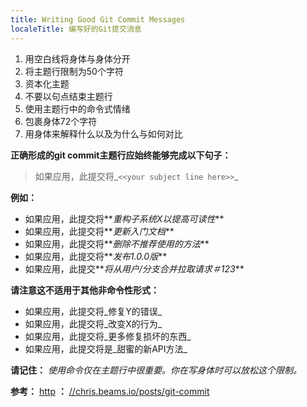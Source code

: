 ```yaml
---
title: Writing Good Git Commit Messages
localeTitle: 编写好的Git提交消息
---
```

1.  用空白线将身体与身体分开
2.  将主题行限制为50个字符
3.  资本化主题
4.  不要以句点结束主题行
5.  使用主题行中的命令式情绪
6.  包裹身体72个字符
7.  用身体来解释什么以及为什么与如何对比

**正确形成的git commit主题行应始终能够完成以下句子：**

> 如果应用，此提交将_`<<your subject line here>>`_

**例如：**

*   如果应用，此提交将**_重构子系统X以提高可读性_**
*   如果应用，此提交将**_更新入门文档_**
*   如果应用，此提交将**_删除不推荐使用的方法_**
*   如果应用，此提交将**_发布1.0.0版_**
*   如果应用，此提交**_将从用户/分支合并拉取请求＃123_**

**请注意这不适用于其他非命令性形式：**

*   如果应用，此提交将_修复Y的错误_
*   如果应用，此提交将_改变X的行为_
*   如果应用，此提交将_更多修复损坏的东西_
*   如果应用，此提交将是_甜蜜的新API方法_

**请记住：** _使用命令仅在主题行中很重要。你在写身体时可以放松这个限制。_

**参考：** [http](http://chris.beams.io/posts/git-commit) **：** [//chris.beams.io/posts/git-commit](http://chris.beams.io/posts/git-commit)